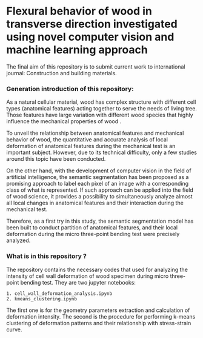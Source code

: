 # Flexural behavior of wood in transverse direction investigated using novel computer vision and machine learning approach

The final aim of this repository is to submit current work to international journal: Construction and building materials.

### Generation introduction of this repository:

As a natural cellular material, wood has complex structure with
different cell types (anatomical features) acting together to serve the needs
of living tree. Those features have large variation with different wood
species that highly influence the mechanical properties of wood . 

To unveil the relationship between anatomical features and mechanical behavior of wood, the quantitative and accurate analysis of local deformation of anatomical features during the mechanical test is an important subject. However, due to its technical difficulty, only a few studies around this topic have been conducted.

On the other hand, with the development of computer vision in the
field of artificial intelligence, the semantic segmentation has been proposed
as a promising approach to label each pixel of an image with a corresponding
class of what is represented. If such approach can be applied into the field of
wood science, it provides a possibility to simultaneously analyze almost all
local changes in anatomical features and their interaction during the mechanical
test.

Therefore, as a first try in this study, the semantic
segmentation model has been built to conduct partition of anatomical
features, and their local deformation during the micro three-point bending test
were precisely analyzed.

### What is in this repository ?

The repository contains the necessary codes that used for analyzing the intensity of cell wall deformation of wood specimen during micro three-point bending test. They are two jupyter notebooks:

```
1. cell_wall_deformation_analysis.ipynb
2. kmeans_clustering.ipynb
```

The first one is for the geometry parameters extraction and calculation of deformation intensity. The second is the procedure for performing k-means clustering of deformation patterns and their relationship with stress-strain curve.
